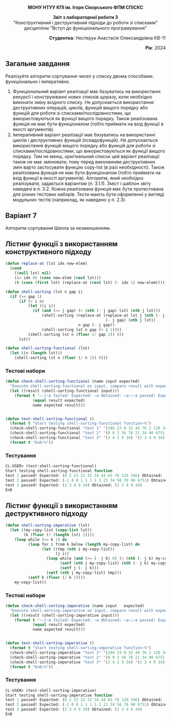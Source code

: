 <p align="center"><b>МОНУ НТУУ КПІ ім. Ігоря Сікорського ФПМ СПіСКС</b></p>
<p align="center">
<b>Звіт з лабораторної роботи 3</b><br/>
"Конструктивний і деструктивний підходи до роботи зі списками"<br/>
дисципліни "Вступ до функціонального програмування"
</p>
<p align="right"><b>Студентка</b>: Нестерук Анастасія Олександрівна КВ-11</p>
<p align="right"><b>Рік</b>: 2024</p>

## Загальне завдання
Реалізуйте алгоритм сортування чисел у списку двома способами: функціонально і
імперативно.
1. Функціональний варіант реалізації має базуватись на використанні рекурсії і
конструюванні нових списків щоразу, коли необхідно виконати зміну вхідного
списку. Не допускається використання: деструктивних операцій, циклів, функцій
вищого порядку або функцій для роботи зі списками/послідовностями, що
використовуються як функції вищого порядку. Також реалізована функція не має
бути функціоналом (тобто приймати на вхід функції в якості аргументів).
2. Імперативний варіант реалізації має базуватись на використанні циклів і
деструктивних функцій (псевдофункцій). Не допускається використання функцій
вищого порядку або функцій для роботи зі списками/послідовностями, що
використовуються як функції вищого порядку. Тим не менш, оригінальний список
цей варіант реалізації також не має змінювати, тому перед виконанням
деструктивних змін варто застосувати функцію copy-list (в разі необхідності).
Також реалізована функція не має бути функціоналом (тобто приймати на вхід
функції в якості аргументів).
Алгоритм, який необхідно реалізувати, задається варіантом (п. 3.1.1). Зміст і шаблон
звіту наведені в п. 3.2.
Кожна реалізована функція має бути протестована для різних тестових наборів. Тести
мають бути оформленні у вигляді модульних тестів (наприклад, як наведено у п. 2.3).

## Варіант 7
Алгоритм сортування Шелла за незменшенням.

## Лістинг функції з використанням конструктивного підходу
```lisp
(defun replace-at (lst idx new-elem)
  (cond
    ((null lst) nil)
    ((= idx 0) (cons new-elem (rest lst)))
    (t (cons (first lst) (replace-at (rest lst) (- idx 1) new-elem)))))

(defun shell-sorting (lst n gap i)
  (if (>= gap 1)
      (if (< i n)
          (let ((j i))
            (if (and (>= j gap) (> (nth (- j gap) lst) (nth j lst)))
                (shell-sorting (replace-at (replace-at lst j (nth (- j gap) lst)) 
                                            (- j gap) (nth j lst)) 
                                n gap (- j gap))
                (shell-sorting lst n gap (+ i 1))))
          (shell-sorting lst n (floor (/ gap 2)) 0))  
      lst))

(defun shell-sorting-functional (lst)
  (let ((n (length lst)))
    (shell-sorting lst n (floor (/ n 2)) 0)))
```

### Тестові набори
```lisp
(defun check-shell-sorting-functional (name input expected)
  "Execute shell-sorting-functional on input, compare result with expected and print comparison status"
  (let ((result (shell-sorting-functional input))) 
    (format t "~:[~a failed! Expected: ~a Obtained: ~a~;~a passed! Expected: ~a Obtained: ~a~]~%"
            (equal result expected)
            name expected result)))


(defun test-shell-sorting-functional ()
  (format t "Start testing shell-sorting-functional function~%")
  (check-shell-sorting-functional "test 1" '(346 23 0 32 44 76 2 120 34  32 65) '(0 2 23 32 32 34 44 65 76 120 346))
  (check-shell-sorting-functional "test 2" '(0 0 2 56 78 21 34 90 6751 1 1 1 -1 1) '(-1 0 0 1 1 1 1 2 21 34 56 78 90 6751))
  (check-shell-sorting-functional "test 3" '(3 4 2 9 34) '(2 3 4 9 34))
  (format t "EnD~%"))
```
### Тестування
```lisp
CL-USER> (test-shell-sorting-functional)
Start testing shell-sorting-functional function
test 1 passed! Expected: (0 2 23 32 32 34 44 65 76 120 346) Obtained: (0 2 23 32 32 34 44 65 76 120 346)
test 2 passed! Expected: (-1 0 0 1 1 1 1 2 21 34 56 78 90 6751) Obtained: (-1 0 0 1 1 1 1 2 21 34 56 78 90 6751)
test 3 passed! Expected: (2 3 4 9 34) Obtained: (2 3 4 9 34)
EnD
```
## Лістинг функції з використанням деструктивного підходу
```lisp
(defun shell-sorting-imperative (lst)
  (let ((my-copy-list (copy-list lst))
        (k (floor (/ (length lst) 2))))
    (loop while (>= k 1) do
          (loop for i from k below (length my-copy-list) do
                (let ((tmp (nth i my-copy-list))
                      (j i))
                  (loop while (and (>= (- j k) 0) (> (nth (- j k) my-copy-list) tmp)) do
                        (setf (nth j my-copy-list) (nth (- j k) my-copy-list))
                        (setf j (- j k)))
                  (setf (nth j my-copy-list) tmp)))
          (setf k (floor (/ k 2))))  
    my-copy-list))  
```

### Тестові набори
```lisp
(defun check-shell-sorting-imperative (name input   expected)
  "Execute shell-sorting-imperative on input, compare result with expected and print comparison status"
  (let ((result (shell-sorting-imperative input))) 
    (format t "~:[~a failed! Expected: ~a Obtained: ~a~;~a passed! Expected: ~a Obtained: ~a~]~%"
            (equal result expected)
            name expected result)))


(defun test-shell-sorting-imperative ()
  (format t "Start testing shell-sorting-imperative function~%")
  (check-shell-sorting-imperative "test 1" '(346 23 0 32 44 76 2 120 34  32 65) '(0 2 23 32 32 34 44 65 76 120 346))
  (check-shell-sorting-imperative "test 2" '(0 0 2 56 78 21 34 90 6751 1 1 1 -1 1) '(-1 0 0 1 1 1 1 2 21 34 56 78 90 6751))
  (check-shell-sorting-imperative "test 3" '(3 4 2 9 34) '(2 3 4 9 34))
  (format t "EnD~%"))
```

### Тестування
```lisp
CL-USER> (test-shell-sorting-imperative)
Start testing shell-sorting-imperative function
test 1 passed! Expected: (0 2 23 32 32 34 44 65 76 120 346) Obtained: (0 2 23 32 32 34 44 65 76 120 346)
test 2 passed! Expected: (-1 0 0 1 1 1 1 2 21 34 56 78 90 6751) Obtained: (-1 0 0 1 1 1 1 2 21 34 56 78 90 6751)
test 3 passed! Expected: (2 3 4 9 34) Obtained: (2 3 4 9 34)
EnD
```
